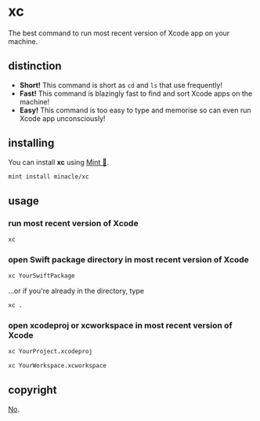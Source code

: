 # xc

The best command to run most recent version of Xcode app on your machine.

## distinction

- **Short!** This command is short as `cd` and `ls` that use frequently!
- **Fast!** This command is blazingly fast to find and sort Xcode apps on the machine!
- **Easy!** This command is too easy to type and memorise so can even run Xcode app unconsciously!

## installing

You can install **xc** using [Mint 🌱](https://github.com/yonaskolb/Mint).

```sh
mint install minacle/xc
```

## usage

### run most recent version of Xcode

```sh
xc
```

### open Swift package directory in most recent version of Xcode

```sh
xc YourSwiftPackage
```

…or if you're already in the directory, type

```sh
xc .
```

### open xcodeproj or xcworkspace in most recent version of Xcode

```sh
xc YourProject.xcodeproj
```

```sh
xc YourWorkspace.xcworkspace
```

## copyright

[No](https://unlicense.org).
